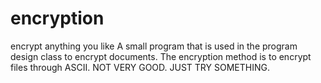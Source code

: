 # encryption
encrypt anything you like
A small program that is used in the program design class to encrypt documents. The encryption method is to encrypt files through ASCII.
NOT VERY GOOD. JUST TRY SOMETHING.
